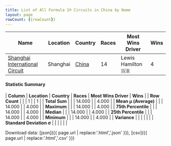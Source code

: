 ```yaml
---
title: List of All Formula 1® Circuits in China by Name
layout: page
rowCount: {{rowCount}}
---
```


| Name | Location | Country | Races | Most Wins Driver | Wins |
|--|--|--|--|--|--|
| [Shanghai International Circuit](/f1/circuits/shanghai) | Shanghai | [China](/f1/countries/china) | 14 | Lewis Hamilton 🇬🇧 | 4 |

#### Statistic Summary

| **Column** | **Location** | **Country** | **Races** | **Most Wins Driver** | **Wins** |
| **Row Count** |  |  | 1 |  | 1 |
| **Total Sum** |  |  | 14.000 |  | 4.000 |
| **Mean μ (Average)** |  |  | 14.000 |  | 4.000 |
| **Maximum** |  |  | 14.000 |  | 4.000 |
| **75th Percentile** |  |  | 14.000 |  | 4.000 |
| **Median** |  |  | 14.000 |  | 4.000 |
| **25th Percentile** |  |  | 14.000 |  | 4.000 |
| **Minimum** |  |  | 14.000 |  | 4.000 |
| **Variance** |  |  |  |  |  |
| **Standard Deviation σ** |  |  |  |  |  |

Download data: [json]({{ page.url | replace:'.html','.json' }}), [csv]({{ page.url | replace:'.html','.csv' }})
